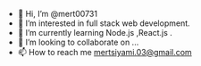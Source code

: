 - 👋 Hi, I’m @mert00731
- 👀 I’m interested in full stack web development.
- 🌱 I’m currently learning Node.js ,React.js .
- 💞️ I’m looking to collaborate on ...
- 📫 How to reach me mertsiyami.03@gmail.com

<!---
mert00731/mert00731 is a ✨ special ✨ repository because its `README.md` (this file) appears on your GitHub profile.
You can click the Preview link to take a look at your changes.
--->
